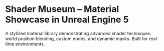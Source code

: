 # Shader Museum – Material Showcase in Unreal Engine 5
A stylized material library demonstrating advanced shader techniques: world position blending, custom nodes, and dynamic masks. Built for real-time environments.

